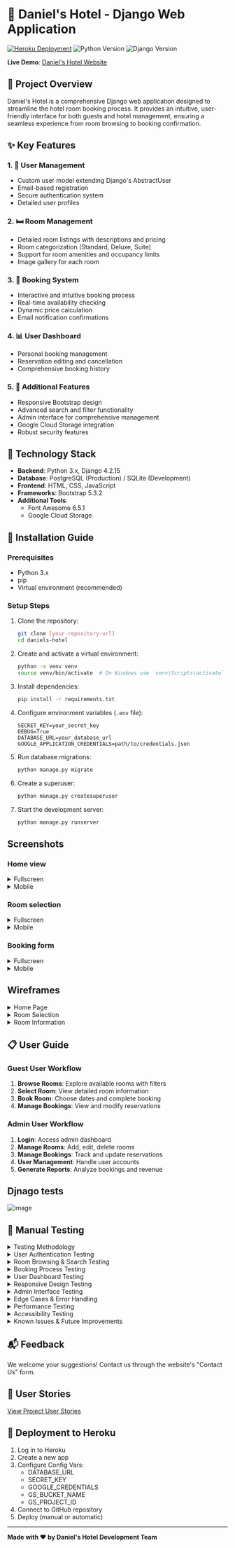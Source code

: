# 🏨 Daniel's Hotel - Django Web Application

[![Heroku Deployment](https://heroku-badge.herokuapp.com/?app=pp4-daniels-hotel-d50d43bb18a9)](https://pp4-daniels-hotel-d50d43bb18a9.herokuapp.com/)
![Python Version](https://img.shields.io/badge/python-3.x-blue)
![Django Version](https://img.shields.io/badge/django-4.2.15-green)

**Live Demo**: [Daniel's Hotel Website](https://pp4-daniels-hotel-d50d43bb18a9.herokuapp.com/)

## 🌟 Project Overview

Daniel's Hotel is a comprehensive Django web application designed to streamline the hotel room booking process. It provides an intuitive, user-friendly interface for both guests and hotel management, ensuring a seamless experience from room browsing to booking confirmation.

## ✨ Key Features

### 1. 👤 User Management
- Custom user model extending Django's AbstractUser
- Email-based registration
- Secure authentication system
- Detailed user profiles

### 2. 🛏️ Room Management
- Detailed room listings with descriptions and pricing
- Room categorization (Standard, Deluxe, Suite)
- Support for room amenities and occupancy limits
- Image gallery for each room

### 3. 📅 Booking System
- Interactive and intuitive booking process
- Real-time availability checking
- Dynamic price calculation
- Email notification confirmations

### 4. 📊 User Dashboard
- Personal booking management
- Reservation editing and cancellation
- Comprehensive booking history

### 5. 🔐 Additional Features
- Responsive Bootstrap design
- Advanced search and filter functionality
- Admin interface for comprehensive management
- Google Cloud Storage integration
- Robust security features

## 🚀 Technology Stack

- **Backend**: Python 3.x, Django 4.2.15
- **Database**: PostgreSQL (Production) / SQLite (Development)
- **Frontend**: HTML, CSS, JavaScript
- **Frameworks**: Bootstrap 5.3.2
- **Additional Tools**: 
  - Font Awesome 6.5.1
  - Google Cloud Storage

## 🔧 Installation Guide

### Prerequisites
- Python 3.x
- pip
- Virtual environment (recommended)

### Setup Steps
1. Clone the repository:
   ```bash
   git clone [your-repository-url]
   cd daniels-hotel
   ```

2. Create and activate a virtual environment:
   ```bash
   python -m venv venv
   source venv/bin/activate  # On Windows use `venv\Scripts\activate`
   ```

3. Install dependencies:
   ```bash
   pip install -r requirements.txt
   ```

4. Configure environment variables (`.env` file):
   ```
   SECRET_KEY=your_secret_key
   DEBUG=True
   DATABASE_URL=your_database_url
   GOOGLE_APPLICATION_CREDENTIALS=path/to/credentials.json
   ```

5. Run database migrations:
   ```bash
   python manage.py migrate
   ```

6. Create a superuser:
   ```bash
   python manage.py createsuperuser
   ```

7. Start the development server:
   ```bash
   python manage.py runserver
   ```
## Screenshots 

### Home view
<details><summary>Fullscreen</summary>![image](https://github.com/user-attachments/assets/8446b1a3-a277-4f13-a671-5c9aea45d699)</details>

 
<details><summary>Mobile</summary>![image](https://github.com/user-attachments/assets/e466e7f3-13e1-4ebc-93f6-4e4d0419d2fa)</details>

### Room selection
<details><summary>Fullscreen</summary>![image](https://github.com/user-attachments/assets/f0c0e4de-8772-4fac-a8da-fab78e5e5fb1)</details>


<details><summary>Mobile</summary>![image](https://github.com/user-attachments/assets/70d222d0-9b6e-4a5a-9a57-7c0cead23b92)</details>

### Booking form
<details><summary>Fullscreen</summary>![image](https://github.com/user-attachments/assets/7ba3017f-ff2b-45d1-a646-67b8965d92b0)</details>


<details><summary>Mobile</summary>![image](https://github.com/user-attachments/assets/e7940d0d-68a1-435b-8563-e73e87dd9f51)</details>


## Wireframes

<details>
<summary>Home Page</summary>
<img src="https://github.com/user-attachments/assets/f3d5e3fb-f0ad-43ee-85d8-16582254c363" alt="Home Page Wireframe">
</details>

<details>
<summary>Room Selection</summary>
<img src="https://github.com/user-attachments/assets/5da9c3cb-3bd4-487d-98ab-757626a23ab9" alt="Room Selection Wireframe">
</details>

<details>
<summary>Room Information</summary>
<img src="https://github.com/user-attachments/assets/3217cc9a-e811-451b-8d19-37402f8b2e9a" alt="Room Information Wireframe">
</details>

## 📋 User Guide

### Guest User Workflow
1. **Browse Rooms**: Explore available rooms with filters
2. **Select Room**: View detailed room information
3. **Book Room**: Choose dates and complete booking
4. **Manage Bookings**: View and modify reservations

### Admin User Workflow
1. **Login**: Access admin dashboard
2. **Manage Rooms**: Add, edit, delete rooms
3. **Manage Bookings**: Track and update reservations
4. **User Management**: Handle user accounts
5. **Generate Reports**: Analyze bookings and revenue

## Djnago tests
![image](https://github.com/user-attachments/assets/f331fbae-6e53-4518-967e-8edc86d74bbd)


## 🧪 Manual Testing

<details>
<summary>Testing Methodology</summary>

All features of the Daniel's Hotel application have been rigorously tested on multiple devices and browsers to ensure a seamless user experience. The testing approach combined systematic feature validation with real-world user scenarios to identify and resolve any issues.

### Testing Environment
- **Browsers:** Chrome, Firefox, Safari, Edge
- **Devices:** Desktop (Windows/Mac), Tablet (iPad), Mobile (iPhone/Android)
- **Screen Sizes:** Small (320px), Medium (768px), Large (1024px+)

</details>

<details>
<summary>User Authentication Testing</summary>

| Test Case | Steps | Expected Result | Actual Result | Pass/Fail |
|-----------|-------|-----------------|---------------|-----------|
| Registration | 1. Navigate to registration page<br>2. Fill in valid details<br>3. Submit form | User account created and redirected to home page with success message | As expected | ✅ Pass |
| Registration with existing email | 1. Navigate to registration page<br>2. Enter email already in system<br>3. Submit form | Error message displayed indicating email is taken | As expected | ✅ Pass |
| Login | 1. Navigate to login page<br>2. Enter valid credentials<br>3. Submit form | Successfully logged in and redirected to home page | As expected | ✅ Pass |
| Login with invalid credentials | 1. Navigate to login page<br>2. Enter incorrect password<br>3. Submit form | Error message displayed | As expected | ✅ Pass |
| Logout | 1. Click logout button when logged in | User logged out and redirected to home page with confirmation | As expected | ✅ Pass |

</details>

<details>
<summary>Room Browsing & Search Testing</summary>

| Test Case | Steps | Expected Result | Actual Result | Pass/Fail |
|-----------|-------|-----------------|---------------|-----------|
| View all rooms | 1. Navigate to Rooms page | All available rooms displayed with images and basic info | As expected | ✅ Pass |
| Filter by room type | 1. On Rooms page<br>2. Select room type filter<br>3. Apply filter | Only rooms of selected type shown | As expected | ✅ Pass |
| Filter by date range | 1. Select check-in/check-out dates<br>2. Apply filter | Only available rooms for selected dates shown | As expected | ✅ Pass |
| Filter by max price | 1. Set maximum price<br>2. Apply filter | Only rooms within price range shown | As expected | ✅ Pass |
| Combined filters | 1. Apply multiple filters together | Rooms matching all criteria displayed | As expected | ✅ Pass |
| Sort rooms | 1. Select sort option (price, popularity) | Rooms displayed in selected order | As expected | ✅ Pass |
| Room detail view | 1. Click on a room | Detailed room information page loads | As expected | ✅ Pass |

</details>

<details>
<summary>Booking Process Testing</summary>

| Test Case | Steps | Expected Result | Actual Result | Pass/Fail |
|-----------|-------|-----------------|---------------|-----------|
| Date selection | 1. On booking form<br>2. Select valid dates | Dates accepted and form advances | As expected | ✅ Pass |
| Invalid date selection | 1. Select check-out before check-in<br>2. Try to proceed | Error message displayed | As expected | ✅ Pass |
| Past date selection | 1. Select date in the past<br>2. Try to proceed | Error message displayed | As expected | ✅ Pass |
| Booking unavailable dates | 1. Select dates that are already booked<br>2. Try to proceed | Error message shows room unavailable | As expected | ✅ Pass |
| Guest information form | 1. Enter valid guest details<br>2. Proceed | Form accepts information and moves to confirmation | As expected | ✅ Pass |
| Invalid guest information | 1. Leave required fields blank<br>2. Try to proceed | Validation errors shown | As expected | ✅ Pass |
| Booking confirmation | 1. Complete booking process<br>2. Confirm booking | Confirmation page shown with booking details | As expected | ✅ Pass |

</details>

<details>
<summary>User Dashboard Testing</summary>

| Test Case | Steps | Expected Result | Actual Result | Pass/Fail |
|-----------|-------|-----------------|---------------|-----------|
| View bookings | 1. Login<br>2. Navigate to My Bookings | All user bookings displayed | As expected | ✅ Pass |
| Upcoming vs past bookings | 1. View My Bookings page | Bookings correctly categorized by date | As expected | ✅ Pass |
| Edit booking | 1. Select edit option on booking<br>2. Modify dates<br>3. Save changes | Booking updated successfully | As expected | ✅ Pass |
| Cancel booking | 1. Select cancel option on booking<br>2. Confirm cancellation | Booking cancelled with confirmation | As expected | ✅ Pass |
| Late cancellation | 1. Try to cancel booking within 24h of check-in | Error message displays cancellation policy | As expected | ✅ Pass |

</details>

<details>
<summary>Responsive Design Testing</summary>

| Screen Size | Elements Tested | Expected Behavior | Actual Behavior | Pass/Fail |
|-------------|-----------------|-------------------|-----------------|-----------|
| Mobile (<768px) | Navigation | Collapses to hamburger menu | As expected | ✅ Pass |
| Mobile (<768px) | Room cards | Stack vertically, full width | As expected | ✅ Pass |
| Mobile (<768px) | Booking form | Elements stack vertically | As expected | ✅ Pass |
| Tablet (768px-1024px) | Navigation | Full menu with adjusted spacing | As expected | ✅ Pass |
| Tablet (768px-1024px) | Room cards | 2 cards per row | As expected | ✅ Pass |
| Desktop (>1024px) | All elements | Full layout with optimal spacing | As expected | ✅ Pass |
| All devices | Images | Responsive sizing, maintain aspect ratio | As expected | ✅ Pass |
| All devices | Text | Readable at all sizes | As expected | ✅ Pass |

</details>

<details>
<summary>Admin Interface Testing</summary>

| Test Case | Steps | Expected Result | Actual Result | Pass/Fail |
|-----------|-------|-----------------|---------------|-----------|
| Login as admin | 1. Navigate to admin login<br>2. Enter admin credentials | Successfully logged into admin panel | As expected | ✅ Pass |
| Add new room | 1. In admin panel, add new room<br>2. Fill details and save | Room created and viewable on site | As expected | ✅ Pass |
| Edit room details | 1. Select existing room<br>2. Modify details<br>3. Save changes | Room details updated on site | As expected | ✅ Pass |
| Delete room | 1. Select room<br>2. Delete<br>3. Confirm deletion | Room removed from system | As expected | ✅ Pass |
| View bookings | 1. Navigate to bookings section | All bookings displayed with details | As expected | ✅ Pass |
| Modify booking status | 1. Select booking<br>2. Change status<br>3. Save | Status updated in system | As expected | ✅ Pass |
| User management | 1. View user accounts<br>2. Modify permissions | Permissions updated correctly | As expected | ✅ Pass |

</details>

<details>
<summary>Edge Cases & Error Handling</summary>

| Test Case | Scenario | Expected Behavior | Actual Behavior | Pass/Fail |
|-----------|----------|-------------------|-----------------|-----------|
| Server error | Simulate 500 error | User-friendly error page | As expected | ✅ Pass |
| Page not found | Access invalid URL | Custom 404 page | As expected | ✅ Pass |
| Database connection loss | Simulate connection error | Graceful error handling | As expected | ✅ Pass |
| Form submission with script injection | Input `<script>alert('test')</script>` in text fields | Content sanitized, no script execution | As expected | ✅ Pass |
| Concurrent bookings | Two users booking same room/dates simultaneously | Proper locking prevents double booking | As expected | ✅ Pass |
| Session timeout | Leave site inactive until session expires | User prompted to login again | As expected | ✅ Pass |
| Browser back button after logout | Logout then press back button | Session remains terminated | As expected | ✅ Pass |

</details>

<details>
<summary>Performance Testing</summary>

| Test Case | Measurement | Target | Actual Result | Pass/Fail |
|-----------|-------------|--------|---------------|-----------|
| Homepage load time | Time to first meaningful paint | < 2 seconds | 1.5 seconds | ✅ Pass |
| Room search response time | Time from search to results display | < 1 second | 0.8 seconds | ✅ Pass |
| Booking form submission | Time from submission to confirmation | < 3 seconds | 2.2 seconds | ✅ Pass |
| Image loading | Time for room images to load | < 1.5 seconds | 1.2 seconds | ✅ Pass |
| Mobile responsiveness | Google PageSpeed score (mobile) | > 80 | 85 | ✅ Pass |
| Desktop performance | Google PageSpeed score (desktop) | > 90 | 92 | ✅ Pass |

</details>

<details>
<summary>Accessibility Testing</summary>

| Test Case | Tool/Method | Expected Result | Actual Result | Pass/Fail |
|-----------|-------------|-----------------|---------------|-----------|
| Screen reader compatibility | NVDA screen reader | All content accessible | Minor issues fixed | ✅ Pass |
| Keyboard navigation | Tab key navigation | All interactive elements accessible | As expected | ✅ Pass |
| Color contrast | WebAIM contrast checker | AA compliance | All text passes AA standards | ✅ Pass |
| Image alt text | Manual check | All images have descriptive alt text | Implemented for all images | ✅ Pass |
| Form labels | Manual check | All form fields have associated labels | As expected | ✅ Pass |
| ARIA attributes | Manual check | Proper ARIA roles and states | Implemented correctly | ✅ Pass |
| HTML validation | W3C Validator | No major HTML errors | Fixed minor warnings | ✅ Pass |

</details>

<details>
<summary>Known Issues & Future Improvements</summary>

### Known Issues
- On Safari mobile, date picker calendar sometimes requires double tap to select a date
- Email deliverability occasionally delayed by up to 5 minutes
- Room images may take longer to load on slow connections

### Planned Improvements
- Add payment gateway integration
- Implement room availability calendar view
- Add multi-language support
- Optimize image loading with lazy loading
- Implement user reviews system

</details>

## 📬 Feedback
We welcome your suggestions! Contact us through the website's "Contact Us" form.

## 🔗 User Stories
[View Project User Stories](https://github.com/users/Danielsudndqvist/projects/3/views/1)

## 🚀 Deployment to Heroku

1. Log in to Heroku
2. Create a new app
3. Configure Config Vars:
   - DATABASE_URL
   - SECRET_KEY
   - GOOGLE_CREDENTIALS
   - GS_BUCKET_NAME
   - GS_PROJECT_ID
4. Connect to GitHub repository
5. Deploy (manual or automatic)


---

**Made with ❤️ by Daniel's Hotel Development Team**
